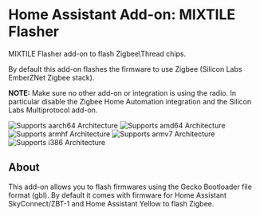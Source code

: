 # Home Assistant Add-on: MIXTILE Flasher

MIXTILE Flasher add-on to flash Zigbee\Thread chips.

By default this add-on flashes the firmware to use Zigbee (Silicon
Labs EmberZNet Zigbee stack).

**NOTE:** Make sure no other add-on or integration is using the radio. In
particular disable the Zigbee Home Automation integration and the Silicon Labs
Multiprotocol add-on.

![Supports aarch64 Architecture][aarch64-shield]
![Supports amd64 Architecture][amd64-shield]
![Supports armhf Architecture][armhf-shield]
![Supports armv7 Architecture][armv7-shield]
![Supports i386 Architecture][i386-shield]

## About

This add-on allows you to flash firmwares using the Gecko Bootloader file format
(gbl). By default it comes with firmware for Home Assistant SkyConnect/ZBT-1 and
Home Assistant Yellow to flash Zigbee.

[aarch64-shield]: https://img.shields.io/badge/aarch64-yes-green.svg
[amd64-shield]: https://img.shields.io/badge/amd64-yes-green.svg
[armhf-shield]: https://img.shields.io/badge/armhf-yes-green.svg
[armv7-shield]: https://img.shields.io/badge/armv7-yes-green.svg
[i386-shield]: https://img.shields.io/badge/i386-yes-green.svg